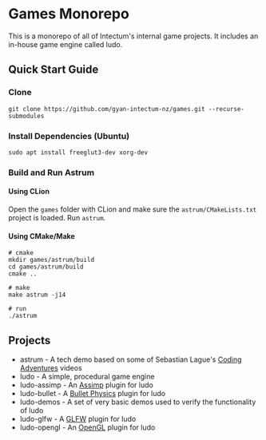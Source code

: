 # Games Monorepo

This is a monorepo of all of Intectum's internal game projects. It includes an in-house game engine called ludo.

## Quick Start Guide

### Clone

```
git clone https://github.com/gyan-intectum-nz/games.git --recurse-submodules
```

### Install Dependencies (Ubuntu)

```
sudo apt install freeglut3-dev xorg-dev
```

### Build and Run Astrum

#### Using CLion

Open the `games` folder with CLion and make sure the `astrum/CMakeLists.txt` project is loaded. Run `astrum`.

#### Using CMake/Make

```
# cmake
mkdir games/astrum/build
cd games/astrum/build
cmake ..

# make
make astrum -j14

# run
./astrum
```

## Projects

- astrum - A tech demo based on some of Sebastian Lague's [Coding Adventures](https://www.youtube.com/playlist?list=PLFt_AvWsXl0ehjAfLFsp1PGaatzAwo0uK) videos
- ludo - A simple, procedural game engine
- ludo-assimp - An [Assimp](https://assimp.org/) plugin for ludo
- ludo-bullet - A [Bullet Physics](https://pybullet.org) plugin for ludo
- ludo-demos - A set of very basic demos used to verify the functionality of ludo
- ludo-glfw - A [GLFW](https://www.glfw.org/) plugin for ludo
- ludo-opengl - An [OpenGL](https://www.opengl.org/) plugin for ludo
